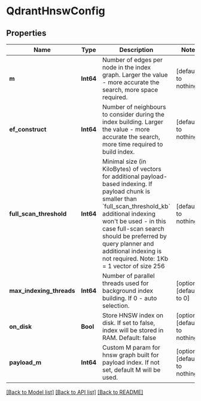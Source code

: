 # QdrantHnswConfig


## Properties
Name | Type | Description | Notes
------------ | ------------- | ------------- | -------------
**m** | **Int64** | Number of edges per node in the index graph. Larger the value - more accurate the search, more space required. | [default to nothing]
**ef_construct** | **Int64** | Number of neighbours to consider during the index building. Larger the value - more accurate the search, more time required to build index. | [default to nothing]
**full_scan_threshold** | **Int64** | Minimal size (in KiloBytes) of vectors for additional payload-based indexing. If payload chunk is smaller than &#x60;full_scan_threshold_kb&#x60; additional indexing won&#39;t be used - in this case full-scan search should be preferred by query planner and additional indexing is not required. Note: 1Kb &#x3D; 1 vector of size 256 | [default to nothing]
**max_indexing_threads** | **Int64** | Number of parallel threads used for background index building. If 0 - auto selection. | [optional] [default to 0]
**on_disk** | **Bool** | Store HNSW index on disk. If set to false, index will be stored in RAM. Default: false | [optional] [default to nothing]
**payload_m** | **Int64** | Custom M param for hnsw graph built for payload index. If not set, default M will be used. | [optional] [default to nothing]


[[Back to Model list]](../README.md#models) [[Back to API list]](../README.md#api-endpoints) [[Back to README]](../README.md)


